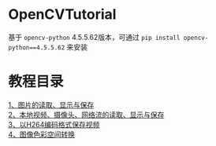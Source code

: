 # OpenCVTutorial

基于 `opencv-python` 4.5.5.62版本，可通过 `pip install opencv-python==4.5.5.62` 来安装

# 教程目录

[1、图片的读取、显示与保存](1_图片读取显示与保存)    
[2、本地视频、摄像头、网络流的读取、显示与保存](2_本地视频摄像头网络流读取显示与保存)    
[3、以H264编码格式保存视频](3_以H264编码格式保存视频)    
[4、图像色彩空间转换](4_图像色彩空间转换)